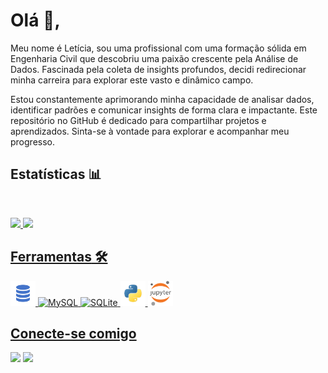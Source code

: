 # Olá 👋, 

Meu nome é Letícia, sou uma profissional com uma formação sólida em Engenharia Civil que descobriu uma paixão crescente pela Análise de Dados. Fascinada pela coleta de insights profundos, decidi redirecionar minha carreira para explorar este vasto e dinâmico campo.

</ul>
Estou constantemente aprimorando minha capacidade de analisar dados, identificar padrões e comunicar insights de forma clara e impactante.      
Este repositório no GitHub é dedicado para compartilhar projetos e aprendizados. Sinta-se à vontade para explorar e acompanhar meu progresso. </ul>

</ul>


<h2>Estatísticas  📊</h2>
<br>
 <div>
 <p align="left">
   <a href="https://github.com/letibraga">
   <img height="175em" src="https://github-readme-stats.vercel.app/api?username=letibraga&show_icons=true&theme=dracula&include_all_commits=true&count_private=true"/>
   <img height="175em" src="https://github-readme-stats.vercel.app/api/top-langs/?username=letibraga&layout=compact&langs_count=16&theme=dracula"/>
<div>

## **Ferramentas** 🛠️

<img title="SQL" alt="SQL" width="40px" src="https://raw.githubusercontent.com/github/explore/master/topics/sql/sql.png">
<img title="MySQL" alt="MySQL" width="40px" src="https://img.shields.io/badge/MySQL-005C84?style=for-the-badge&logo=mysql&logoColor=white" />
<img title="SQLite" alt="SQLite" width="40px" src="https://img.shields.io/badge/Sqlite-003B57?style=for-the-badge&logo=sqlite&logoColor=white">
<img title="Python" alt="Python" width="40px" src="https://raw.githubusercontent.com/github/explore/master/topics/python/python.png" />
<img title="Jupyter Notebook" alt="Jupyter" width="40px" src="https://raw.githubusercontent.com/github/explore/master/topics/jupyter-notebook/jupyter-notebook.png">

## Conecte-se comigo

 <a href = "mailto:leticiiabraga@hotmail.com"><img src="https://img.shields.io/badge/-Gmail-%23333?style=for-the-badge&logo=gmail&logoColor=white" target="_blank"></a>
<a href="[https://www.linkedin.com/in/rafaella-ballerini-45875016a](https://www.linkedin.com/in/leticiiabraga/)" target="_blank"><img src="https://img.shields.io/badge/-LinkedIn-%230077B5?style=for-the-badge&logo=linkedin&logoColor=white" target="_blank"></a> 

